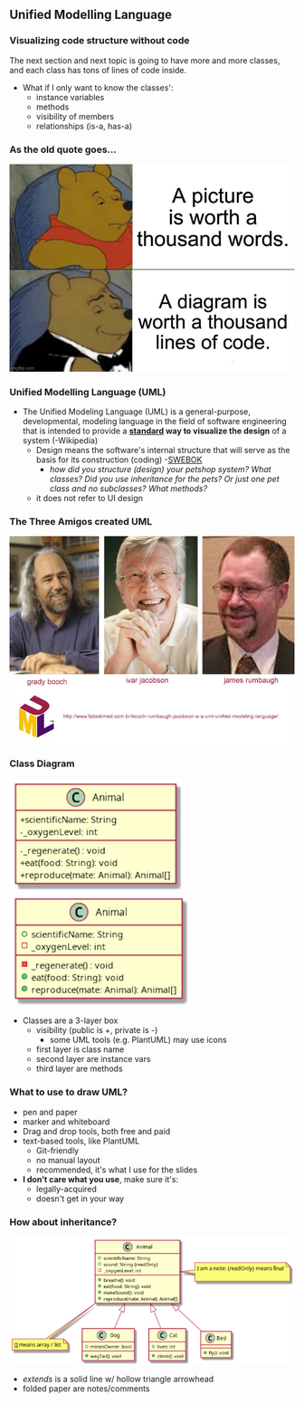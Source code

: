 Unified Modelling Language
--------------------------



### Visualizing code structure without code

The next section and next topic is going to have more and more classes, and each class has tons of
lines of code inside.

* What if I only want to know the classes':
  - instance variables
  - methods
  - visibility of members
  - relationships (is-a, has-a)


### As the old quote goes...

![thousand words](images/thousand.jpg)



### Unified Modelling Language (UML)

* The Unified Modeling Language (UML) is a general-purpose, developmental, modeling language in the 
  field of software engineering that is intended to provide a 
  **[standard](https://www.iso.org/standard/32624.html) way to visualize the design** of a system 
  (-Wikipedia)
  - Design means the software's internal structure that will serve as the basis for its construction
    (coding) -[SWEBOK](http://swebokwiki.org/Chapter_2:_Software_Design)
    + _how did you structure (design) your petshop system?  What classes?  Did you use inheritance 
      for the pets?  Or just one pet class and no subclasses?  What methods?_
  - it does not refer to UI design



### The Three Amigos created UML

![3 amigos](images/3-amigos.jpg)



### Class Diagram

![simple class](images/one-class.png)
![simple class w/ icon](images/one-class-icon.png)

+ Classes are a 3-layer box
  * visibility (public is +, private is -)
    - some UML tools (e.g. PlantUML) may use icons
  * first layer is class name
  * second layer are instance vars
  * third layer are methods



### What to use to draw UML?

* pen and paper
* marker and whiteboard
* Drag and drop tools, both free and paid
* text-based tools, like PlantUML
  - Git-friendly
  - no manual layout
  - recommended, it's what I use for the slides
* **I don't care what you use**, make sure it's:
  - legally-acquired
  - doesn't get in your way



### How about inheritance?

![inheritance UML](images/inheritance-uml.png)

- _extends_ is a solid line w/ hollow triangle arrowhead
- folded paper are notes/comments